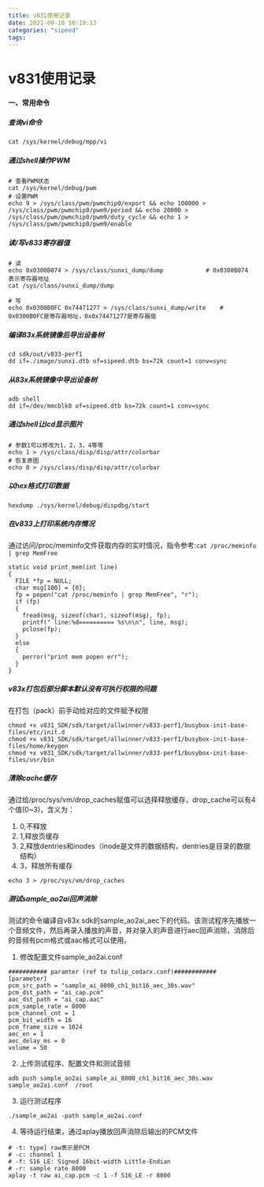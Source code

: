 ```yaml
---
title: v831使用记录
date: 2021-09-10 10:19:13
categories: "sipeed"
tags:
---
```

# v831使用记录

#### 一、常用命令

##### 查询vi命令

```
cat /sys/kernel/debug/mpp/vi
```

##### 通过shell操作PWM

```
# 查看PWM状态
cat /sys/kernel/debug/pwm
# 设置PWM
echo 9 > /sys/class/pwm/pwmchip0/export && echo 100000 > /sys/class/pwm/pwmchip0/pwm9/period && echo 20000 > /sys/class/pwm/pwmchip0/pwm9/duty_cycle && echo 1 > /sys/class/pwm/pwmchip0/pwm9/enable
```

##### 读/写v833寄存器值

```
# 读
echo 0x0300B074 > /sys/class/sunxi_dump/dump			# 0x0300B074 表示寄存器地址
cat /sys/class/sunxi_dump/dump

# 写
echo 0x0300B0FC 0x74471277 > /sys/class/sunxi_dump/write    # 0x0300B0FC是寄存器地址，0x0x74471277是寄存器值
```

##### 编译83x系统镜像后导出设备树

```
cd sdk/out/v833-perf1
dd if=./image/sunxi.dtb of=sipeed.dtb bs=72k count=1 conv=sync
```

##### 从83x系统镜像中导出设备树

```
adb shell
dd if=/dev/mmcblk0 of=sipeed.dtb bs=72k count=1 conv=sync
```

##### 通过shell让lcd显示图片

```
# 参数1可以修改为1，2，3，4等等
echo 1 > /sys/class/disp/disp/attr/colorbar
# 恢复原图
echo 0 > /sys/class/disp/disp/attr/colorbar
```

##### 以hex格式打印数据

```
hexdump ./sys/kernel/debug/dispdbg/start
```

##### 在v833上打印系统内存情况

通过访问/proc/meminfo文件获取内存的实时情况，指令参考:`cat /proc/meminfo | grep MemFree`

```
static void print_mem(int line)
{
  FILE *fp = NULL;
  char msg[100] = {0};
  fp = popen("cat /proc/meminfo | grep MemFree", "r");
  if (fp)
  {
    fread(msg, sizeof(char), sizeof(msg), fp);
    printf(" line:%d========== %s\n\n", line, msg);
    pclose(fp);
  }
  else
  {
    perror("print mem popen err");
  }
}
```

##### v83x打包后部分脚本默认没有可执行权限的问题

在打包（pack）前手动给对应的文件赋予权限

```
chmod +x v831_SDK/sdk/target/allwinner/v833-perf1/busybox-init-base-files/etc/init.d
chmod +x v831_SDK/sdk/target/allwinner/v833-perf1/busybox-init-base-files/home/keygen
chmod +x v831_SDK/sdk/target/allwinner/v833-perf1/busybox-init-base-files/usr/bin
```

##### 清除cache缓存

通过给/proc/sys/vm/drop_caches赋值可以选择释放缓存，drop_cache可以有4个值(0~3)，含义为：
1. 0,不释放
2. 1,释放页缓存
3. 2,释放dentries和inodes（inode是文件的数据结构，dentries是目录的数据结构）
4. 3，释放所有缓存

```
echo 3 > /proc/sys/vm/drop_caches
```

##### 测试sample_ao2ai回声消除

测试的命令编译自v83x sdk的sample_ao2ai_aec下的代码。该测试程序先播放一个音频文件，然后再录入播放的声音，并对录入的声音进行aec回声消除，消除后的音频有pcm格式或aac格式可以使用。

1. 修改配置文件sample_ao2ai.conf

```
########### paramter (ref to tulip_cedarx.conf)############
[parameter]
pcm_src_path = "sample_ai_8000_ch1_bit16_aec_30s.wav"
pcm_dst_path = "ai_cap.pcm"
aac_dst_path = "ai_cap.aac"
pcm_sample_rate = 8000
pcm_channel_cnt = 1
pcm_bit_width = 16
pcm_frame_size = 1024
aec_en = 1
aec_delay_ms = 0
volume = 50
```
2. 上传测试程序、配置文件和测试音频
```shell
adb push sample_ao2ai sample_ai_8000_ch1_bit16_aec_30s.wav sample_ao2ai.conf  /root
```

3. 运行测试程序

```
./sample_ao2ai -path sample_ao2ai.conf
```

4. 等待运行结束，通过aplay播放回声消除后输出的PCM文件

```shell
# -t: type] raw表示是PCM 
# -c: channel 1 
# -f: S16_LE: Signed 16bit-width Little-Endian 
# -r: sample rate 8000 
aplay -t raw ai_cap.pcm -c 1 -f S16_LE -r 8000
```